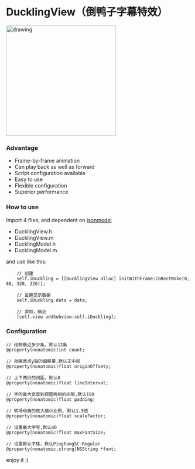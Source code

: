 # DucklingView（倒鸭子字幕特效）

<img src="https://github.com/donbe/inverted_duckling/blob/master/ducklingview.gif" alt="drawing" width="300"/>

### Advantage

 * Frame-by-frame animation
 * Can play back as well as forward
 * Script configuration available
 * Easy to use
 * Flexible configuration
 * Superior performance
 

### How to use

Import 4 files, and dependent on [jsonmodel](https://github.com/jsonmodel/jsonmodel)
 * DucklingView.h 
 * DucklingView.m
 * DucklingModel.h 
 * DucklingModel.m 


 and use like this:
```
    // 创建
    self.iDuckling = [[DucklingView alloc] initWithFrame:CGRectMake(0, 88, 320, 320)];
 
    // 设置显示数据
    self.iDuckling.data = data;
    
    // 添加，搞定
    [self.view addSubview:self.iDuckling];

```

### Configuration
```
// 绘制最近多少条，默认12条
@property(nonatomic)int count;

// 动画原点y轴的偏移量,默认正中间
@property(nonatomic)float originOffsety;

// 上下两行的间距，默认0
@property(nonatomic)float lineInterval;

// 字的最大宽度到视图两侧的间隙,默认150
@property(nonatomic)float padding;

// 转场动画的放大缩小比例, 默认1.5倍
@property(nonatomic)float scaleFactor;

// 设置最大字号,默认40
@property(nonatomic)float maxFontSize;

// 设置默认字体，默认PingFangSC-Regular
@property(nonatomic,strong)NSString *font;
```


enjoy it :)
